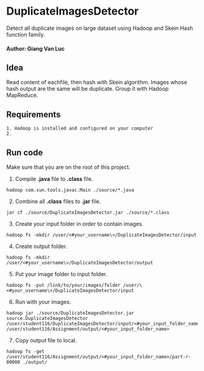# DuplicateImagesDetector
Detect all duplicate images on large dataset using Hadoop and Skein Hash function family.  
#### **Author**: Giang Van Luc
## Idea
Read content of eachfile, then hash with Skein algorithm. Images whose hash output are the same will be duplicate. Group it with Hadoop MapReduce.  
## Requirements
    1. Hadoop is installed and configured on your computer
    2. 
## Run code
Make sure that you are on the root of this project.
1. Compile **.java** file to **.class** file.    
```
hadoop com.sun.tools.javac.Main ./source/*.java
```
2. Combine all **.class** files to **.jar** file.
```
jar cf ./source/DuplicateImagesDetector.jar ./source/*.class
```
3. Create your input folder in order to contain images.
```
hadoop fs -mkdir /user/<#your_username\>/DuplicateImagesDetector/input
```
4. Create output folder.
```
hadoop fs -mkdir /user/<#your_username\>/DuplicateImagesDetector/output
```
5. Put your image folder to input folder.
```
hadoop fs -put /link/to/your/images/folder /user/\<#your_username\>/DuplicateImagesDetector/input
```
6. Run with your images.
```
hadoop jar ./source/DuplicateImagesDetector.jar source.DuplicateImagesDetector /user/student116/DuplicateImagesDetector/input/<#your_input_folder_name> /user/student116/Assignment/output/<#your_input_folder_name>
```
7. Copy output file to local.
```
hadoop fs -get /user/student116/Assignment/output/<#your_input_folder_name>/part-r-00000 ./output/
```
